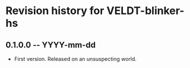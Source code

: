 # Revision history for VELDT-blinker-hs

## 0.1.0.0 -- YYYY-mm-dd

* First version. Released on an unsuspecting world.
